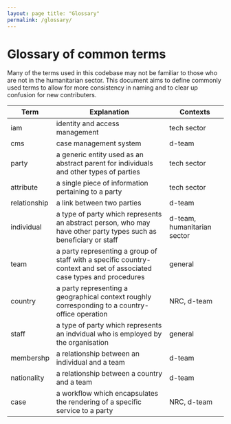 ```yaml
---
layout: page title: "Glossary"
permalink: /glossary/
---
```


# Glossary of common terms

Many of the terms used in this codebase may not be familiar to those who are not in the humanitarian sector. This
document aims to define commonly used terms to allow for more consistency in naming and to clear up confusion for new
contributers.

| Term         | Explanation                                                                                                           | Contexts                    |
|--------------|-----------------------------------------------------------------------------------------------------------------------|-----------------------------|
| iam          | identity and access management                                                                                        | tech sector                 |
| cms          | case management system                                                                                                | d-team                      |
| party        | a generic entity used as an abstract parent for individuals and other types of parties                                | tech sector                 |
| attribute    | a single piece of information pertaining to a party                                                                   | tech sector                 |
| relationship | a link between two parties                                                                                            | d-team                      |
| individual   | a type of party which represents an abstract person, who may have other party types such as beneficiary or staff      | d-team, humanitarian sector |
| team         | a party representing a group of staff with a specific country-context and set of associated case types and procedures | general                     |
| country      | a party representing a geographical context roughly corresponding to a country-office operation                       | NRC, d-team                 |
| staff        | a type of party which represents an indvidual who is employed by the organisation                                     | general                     |
| membershp    | a relationship between an individual and a team                                                                       | d-team                      |
| nationality  | a relationship between a country and a team                                                                           | d-team                      |
| case         | a workflow which encapsulates the rendering of a specific service to a party                                          | NRC, d-team                 |

